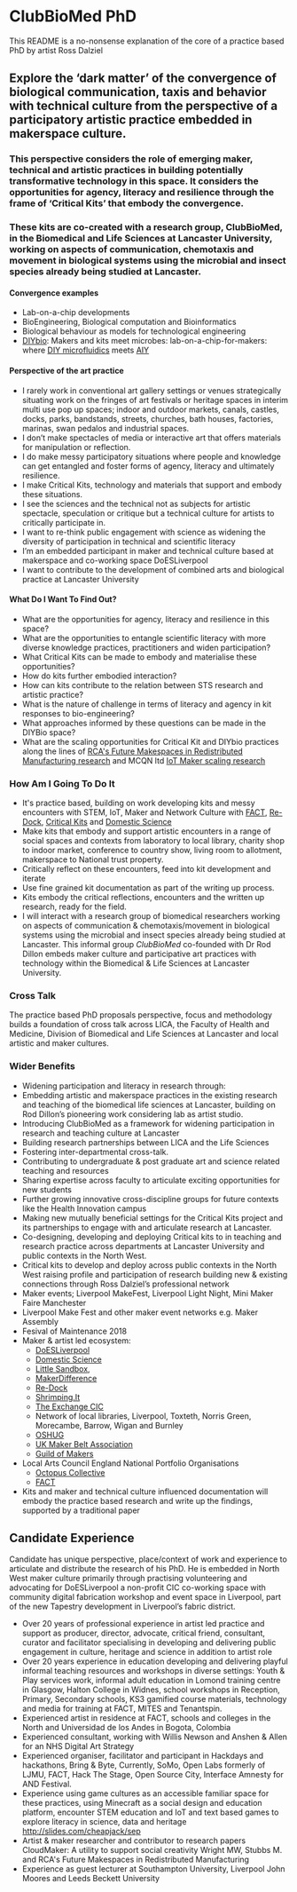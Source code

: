 # ClubBioMed PhD
This README is a no-nonsense explanation of the core of a practice based PhD by artist Ross Dalziel

## Explore the ‘dark matter’ of the convergence of biological communication, taxis and behavior with technical culture from the perspective of a participatory artistic practice embedded in makerspace culture.

### This perspective considers the role of emerging maker, technical and artistic practices in building potentially transformative technology in this space. It considers the opportunities for agency, literacy and resilience through the frame of ‘Critical Kits’ that embody the convergence. 
### These kits are co-created with a research group, ClubBioMed, in the Biomedical and Life Sciences at Lancaster University, working on aspects of communication, chemotaxis and movement in biological systems using the microbial and insect species already being studied at Lancaster.   


#### Convergence examples

 * Lab-on-a-chip developments
 * BioEngineering, Biological computation and Bioinformatics
 * Biological behaviour as models for technological engineering
 * [DIYbio](https://en.wikipedia.org/wiki/Do-it-yourself_biology): Makers and kits meet microbes: lab-on-a-chip-for-makers: where [DIY microfluidics](https://www.cytofluidix.com/low-tech-microfluidics/) meets [AIY](https://aiyprojects.withgoogle.com/)

#### Perspective of the art practice

 * I rarely work in conventional art gallery settings or venues strategically situating work on the fringes of art festivals or heritage spaces in interim multi use pop up spaces; indoor and outdoor markets, canals, castles, docks, parks, bandstands, streets, churches, bath houses, factories, marinas, swan pedalos and industrial spaces. 
 * I don’t make spectacles of media or interactive art that offers materials for manipulation or reflection.
 * I do make messy participatory situations where people and knowledge can get entangled and foster forms of agency, literacy and ultimately resilience.
 * I make Critical Kits, technology and materials that support and embody these situations.
 * I see the sciences and the technical not as subjects for artistic spectacle, speculation or critique but a technical culture for artists to critically participate in.
 * I want to re-think public engagement with science as widening the diversity of participation in technical and scientific literacy
 * I’m an embedded participant in maker and technical culture based at makerspace and co-working space DoESLiverpool
* I want to contribute to the development of combined arts and biological practice at Lancaster University

#### What Do I Want To Find Out?

 * What are the opportunities for agency, literacy and resilience in this space? 
 * What are the opportunities to entangle scientific literacy with more diverse knowledge practices, practitioners and widen participation?
 * What Critical Kits can be made to embody and materialise these opportunities?
  * How do kits further embodied interaction?
  * How can kits contribute to the relation between STS research and artistic practice?
  * What is the nature of challenge in terms of literacy and agency in kit responses to bio-engineering?
 * What approaches informed by these questions can be made in the DIYBio space?
 * What are the scaling opportunities for Critical Kit and DIYbio practices along the lines of [RCA's Future Makespaces in Redistributed Manufacturing research](http://futuremakespaces.rca.ac.uk/) and MCQN ltd [IoT Maker scaling research](https://indie.mcqn.com/)

### How Am I Going To Do It

 * It's practice based, building on work developing kits and messy encounters with STEM, IoT, Maker and Network Culture with [FACT](http://fact.co.uk/), [Re-Dock](http://re-dock.org/), [Critical Kits](http://kits.re-dock.org/) and [Domestic Science](http://domesticscience.org.uk)
 * Make kits that embody and support artistic encounters in a range of social spaces and contexts from laboratory to local library, charity shop to indoor market, conference to country show, living room to allotment, makerspace to National trust property. 
  * Critically reflect on these encounters, feed into kit development and iterate
  * Use fine grained kit documentation as part of the writing up process. 
  * Kits embody the critical reflections, encounters and the written up research, ready for the field. 
 * I will interact with a research group of biomedical researchers working on aspects of communication & chemotaxis/movement in biological systems using the  microbial and insect species already being studied at Lancaster. This informal group *ClubBioMed* co-founded with Dr Rod Dillon embeds maker culture and participative art practices with technology within the Biomedical & Life Sciences at Lancaster University.

### Cross Talk

The practice based PhD proposals perspective, focus and methodology builds a foundation of cross talk across LICA, the Faculty of Health and Medicine, Division of Biomedical and Life Sciences at Lancaster and local artistic and maker cultures.

### Wider Benefits

 * Widening participation and literacy in research through:
  * Embedding artistic and makerspace practices in the existing research and teaching of the biomedical life sciences at Lancaster, building on Rod Dillon’s pioneering work considering lab as artist studio.
  * Introducing ClubBioMed as a framework for widening participation in research and teaching culture at Lancaster
  * Building research partnerships between LICA and the Life Sciences 
  * Fostering inter-departmental cross-talk.
  * Contributing to undergraduate & post graduate art and science related teaching and resources 
  * Sharing expertise across faculty to articulate exciting opportunities for new students 
  * Further growing innovative cross-discipline groups for future contexts like the  Health Innovation campus
  * Making new mutually beneficial settings for the Critical Kits project and its partnerships to engage with and articulate research at Lancaster.
  * Co-designing, developing and deploying Critical kits to in teaching and research practice across departments at Lancaster University and public contexts in the North West. 
  * Critical kits to develop and deploy across public contexts in the North West raising profile and participation of research building new & existing connections through Ross Dalziel’s professional network
  * Maker events; Liverpool MakeFest, Liverpool Light Night, Mini Maker Faire Manchester
  * Liverpool Make Fest and other maker event networks e.g. Maker Assembly
  * Fesival of Maintenance 2018
 * Maker & artist led ecosystem:
   * [DoESLiverpool](http://doesliverpool.com/)
   * [Domestic Science](http://domesticscience.org.uk/)
   * [Little Sandbox](https://littlesandbox.co.uk/),
   * [MakerDifference](http://makerdifferenceliverpool.org/)
   * [Re-Dock](http://re-dock.org/)
   * [Shrimping.It](http://shrimping.it/)
   * [The Exchange CIC](http://www.theexchangecic.co.uk/) 
   * Network of local libraries, Liverpool, Toxteth, Norris Green, Morecambe, Barrow, Wigan and Burnley
   * [OSHUG](http://oshug.org/)
   * [UK Maker Belt Association](http://www.makerbelt.org.uk/)
   * [Guild of Makers](http://www.guildofmakers.org/)
 * Local Arts Council England National Portfolio Organisations 
   * [Octopus Collective](http://octopuscollective.org/)
   * [FACT](http://fact.co.uk/)
 * Kits and maker and technical culture influenced documentation will embody the practice based research and write up the findings, supported by a traditional paper  

## Candidate Experience

Candidate has unique perspective, place/context of work and experience to articulate and distribute the research of his PhD. He is embedded in North West maker culture primarily through practising volunteering and advocating for DoESLiverpool a non-profit CIC co-working space with community digital fabrication workshop and event space in Liverpool, part of the new Tapestry development in Liverpool’s fabric district.

 * Over 20 years of professional experience in artist led practice and support as producer, director, advocate, critical friend, consultant, curator and facilitator specialising in developing and delivering public engagement in culture, heritage and science in addition to artist role
 * Over 20 years experience in education developing and delivering playful informal teaching resources and workshops in diverse settings: Youth & Play services work, informal adult education in Lomond training centre in Glasgow, Halton College in Widnes, school workshops in Reception, Primary, Secondary schools, KS3 gamified course materials, technology and media for training at FACT, MITES and Tenantspin. 
 * Experienced artist in residence at FACT, schools and colleges in the North and Universidad de los Andes in Bogota, Colombia
 * Experienced consultant, working with Willis Newson and Anshen & Allen for an NHS Digital Art Strategy
 * Experienced organiser, facilitator and participant in Hackdays and hackathons, Bring & Byte, Currently, SoMo, Open Labs formerly of LJMU, FACT, Hack The Stage, Open Source City, Interface Amnesty for AND Festival. 
 * Experience using game cultures as an accessible familiar space for these practices, using Minecraft as a social design and education platform, encounter STEM education and IoT and text based games to explore literacy in science, data and heritage http://slides.com/cheapjack/sep
 * Artist & maker researcher and contributor to research papers CloudMaker: A utility to support social creativity Wright MW, Stubbs M. and RCA's Future Makespaces in Redistributed Manufacturing
 * Experience as guest lecturer at Southampton University, Liverpool John Moores and Leeds Beckett University

